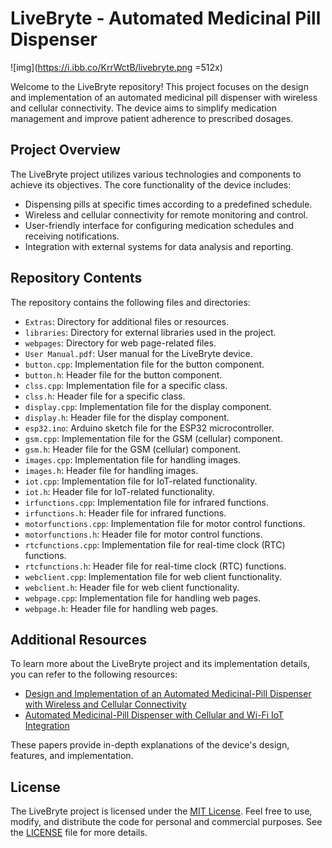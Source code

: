 # LiveBryte - Automated Medicinal Pill Dispenser

![img](https://i.ibb.co/KrrWctB/livebryte.png =512x)

Welcome to the LiveBryte repository! This project focuses on the design and implementation of an automated medicinal pill dispenser with wireless and cellular connectivity. The device aims to simplify medication management and improve patient adherence to prescribed dosages.

## Project Overview

The LiveBryte project utilizes various technologies and components to achieve its objectives. The core functionality of the device includes:

- Dispensing pills at specific times according to a predefined schedule.
- Wireless and cellular connectivity for remote monitoring and control.
- User-friendly interface for configuring medication schedules and receiving notifications.
- Integration with external systems for data analysis and reporting.

## Repository Contents

The repository contains the following files and directories:

- `Extras`: Directory for additional files or resources.
- `libraries`: Directory for external libraries used in the project.
- `webpages`: Directory for web page-related files.
- `User Manual.pdf`: User manual for the LiveBryte device.
- `button.cpp`: Implementation file for the button component.
- `button.h`: Header file for the button component.
- `clss.cpp`: Implementation file for a specific class.
- `clss.h`: Header file for a specific class.
- `display.cpp`: Implementation file for the display component.
- `display.h`: Header file for the display component.
- `esp32.ino`: Arduino sketch file for the ESP32 microcontroller.
- `gsm.cpp`: Implementation file for the GSM (cellular) component.
- `gsm.h`: Header file for the GSM (cellular) component.
- `images.cpp`: Implementation file for handling images.
- `images.h`: Header file for handling images.
- `iot.cpp`: Implementation file for IoT-related functionality.
- `iot.h`: Header file for IoT-related functionality.
- `irfunctions.cpp`: Implementation file for infrared functions.
- `irfunctions.h`: Header file for infrared functions.
- `motorfunctions.cpp`: Implementation file for motor control functions.
- `motorfunctions.h`: Header file for motor control functions.
- `rtcfunctions.cpp`: Implementation file for real-time clock (RTC) functions.
- `rtcfunctions.h`: Header file for real-time clock (RTC) functions.
- `webclient.cpp`: Implementation file for web client functionality.
- `webclient.h`: Header file for web client functionality.
- `webpage.cpp`: Implementation file for handling web pages.
- `webpage.h`: Header file for handling web pages.

## Additional Resources

To learn more about the LiveBryte project and its implementation details, you can refer to the following resources:

- [Design and Implementation of an Automated Medicinal-Pill Dispenser with Wireless and Cellular Connectivity](https://www.researchgate.net/profile/Yehan-Kodithuwakku/publication/371752318_Design_and_Implementation_of_an_Automated_Medicinal-Pill_Dispenser_with_Wireless_and_Cellular_Connectivity/links/6492fd0cb9ed6874a5c5572f/Design-and-Implementation-of-an-Automated-Medicinal-Pill-Dispenser-with-Wireless-and-Cellular-Connectivity.pdf)
- [Automated Medicinal-Pill Dispenser with Cellular and Wi-Fi IoT Integration](https://ieeexplore.ieee.org/abstract/document/9817226/)

These papers provide in-depth explanations of the device's design, features, and implementation.

## License

The LiveBryte project is licensed under the [MIT License](LICENSE). Feel free to use, modify, and distribute the code for personal and commercial purposes. See the [LICENSE](LICENSE) file for more details.
